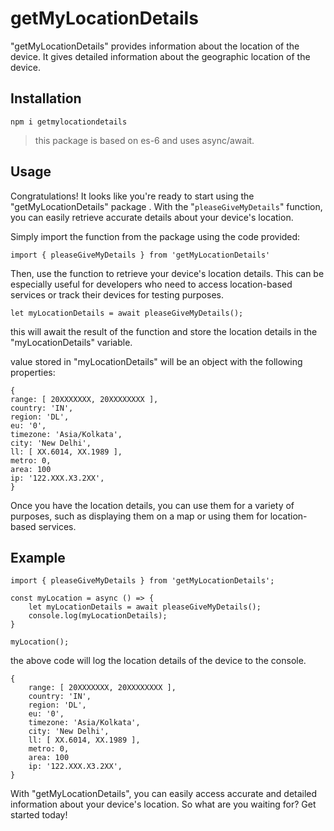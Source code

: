 # getMyLocationDetails

"getMyLocationDetails" provides information about the location of the device. It gives detailed information about the geographic location of the device.

## Installation

    npm i getmylocationdetails

> this package is based on es-6 and uses async/await.
## Usage

Congratulations! It looks like you're ready to start using the "getMyLocationDetails" package . With the "`pleaseGiveMyDetails`" function, you can easily retrieve accurate details about your device's location.

Simply import the function from the package using the code provided:

    import { pleaseGiveMyDetails } from 'getMyLocationDetails'

Then, use the function to retrieve your device's location details. This can be especially useful for developers who need to access location-based services or track their devices for testing purposes.

    let myLocationDetails = await pleaseGiveMyDetails();

this will await the result of the function and store the location details in the "myLocationDetails" variable.

value stored in "myLocationDetails" will be an object with the following properties:

    {
    range: [ 20XXXXXXX, 20XXXXXXXX ],
    country: 'IN',
    region: 'DL',
    eu: '0',
    timezone: 'Asia/Kolkata',
    city: 'New Delhi',
    ll: [ XX.6014, XX.1989 ],
    metro: 0,
    area: 100
    ip: '122.XXX.X3.2XX',
    }

Once you have the location details, you can use them for a variety of purposes, such as displaying them on a map or using them for location-based services.

## Example

    import { pleaseGiveMyDetails } from 'getMyLocationDetails';

    const myLocation = async () => {
        let myLocationDetails = await pleaseGiveMyDetails();
        console.log(myLocationDetails);
    }

    myLocation();

the above code will log the location details of the device to the console.

    {
        range: [ 20XXXXXXX, 20XXXXXXXX ],
        country: 'IN',
        region: 'DL',
        eu: '0',
        timezone: 'Asia/Kolkata',
        city: 'New Delhi',
        ll: [ XX.6014, XX.1989 ],
        metro: 0,
        area: 100
        ip: '122.XXX.X3.2XX',
    }


With "getMyLocationDetails", you can easily access accurate and detailed information about your device's location. So what are you waiting for? Get started today!
